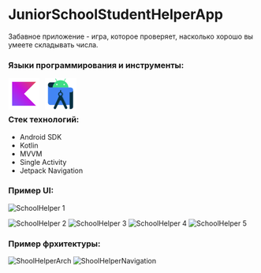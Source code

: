 # JuniorSchoolStudentHelperApp

Забавное приложение - игра, которое проверяет, насколько хорошо вы умеете складывать числа.

### Языки программирования и инструменты:
<img align="left" alt="Kotlin" width="64px" hight="64px" src="https://github.com/devicons/devicon/blob/master/icons/kotlin/kotlin-original.svg" style="padding-right:10px;" />
<img align="left" alt="Android Studio" width="64px" hight="64px" src="https://github.com/devicons/devicon/blob/master/icons/androidstudio/androidstudio-original.svg" style="padding-right:10px;" />

<br />
<br />
<br />

### Стек технологий:
- Android SDK
- Kotlin
- MVVM
- Single Activity
- Jetpack Navigation

### Пример UI:
<p>
  <img alt="SchoolHelper 1" width="200px" hight="400px"  src="https://github.com/Foxxx48/JuniorSchoolStudentHelperApp/assets/85708455/cc744522-7636-4370-8709-d0fb545e448a"/>
</p>
<p>
  <img alt="SchoolHelper 2" width="200px" hight="400px"  src="https://github.com/Foxxx48/JuniorSchoolStudentHelperApp/assets/85708455/b6d7ca10-29b4-4af9-bb77-55294be7762d"/>
  <img alt="SchoolHelper 3" width="200px" hight="400px"  src="https://github.com/Foxxx48/JuniorSchoolStudentHelperApp/assets/85708455/a9296dca-43d1-4347-a652-d39a283a02f5"/>
  <img alt="SchoolHelper 4" width="200px" hight="400px"  src="https://github.com/Foxxx48/JuniorSchoolStudentHelperApp/assets/85708455/b20b371e-da49-40e7-bdc3-d089bb8b9acf"/>
  <img alt="SchoolHelper 5" width="200px" hight="400px"  src="https://github.com/Foxxx48/JuniorSchoolStudentHelperApp/assets/85708455/0866d3db-7f6f-49e7-98e0-ded6a23381ef"/>
</p>

### Пример фрхитектуры:
<p>
  <img alt="ShoolHelperArch" width="300px" hight="500px"  src="https://github.com/Foxxx48/JuniorSchoolStudentHelperApp/assets/85708455/a07b1b7e-7e8d-4f5d-b2b4-87c56d5e204c"/>
  <img alt="ShoolHelperNavigation" width="800px" hight="600px"  src="https://github.com/Foxxx48/JuniorSchoolStudentHelperApp/assets/85708455/5ad80c30-2e69-4c14-acf0-40127f1f92bd"/>
</p>

<!--
The same on English

# JuniorSchoolStudentHelperApp

A fun application is a game that checks how well you can add numbers

### Languages and Tools:
<img align="left" alt="Kotlin" width="64px" hight="64px" src="https://github.com/devicons/devicon/blob/master/icons/kotlin/kotlin-original.svg" style="padding-right:10px;" />
<img align="left" alt="Android Studio" width="64px" hight="64px" src="https://github.com/devicons/devicon/blob/master/icons/androidstudio/androidstudio-original.svg" style="padding-right:10px;" />

<br />
<br />
<br />

### Technology stack:
- Android SDK
- Kotlin
- MVVM
- Single Activity
- Jetpack Navigation

### UI example:
<p>
  <img alt="SchoolHelper 1" width="200px" hight="400px"  src="https://github.com/Foxxx48/JuniorSchoolStudentHelperApp/assets/85708455/cc744522-7636-4370-8709-d0fb545e448a"/>
</p>
<p>
  <img alt="SchoolHelper 2" width="200px" hight="400px"  src="https://github.com/Foxxx48/JuniorSchoolStudentHelperApp/assets/85708455/b6d7ca10-29b4-4af9-bb77-55294be7762d"/>
  <img alt="SchoolHelper 3" width="200px" hight="400px"  src="https://github.com/Foxxx48/JuniorSchoolStudentHelperApp/assets/85708455/a9296dca-43d1-4347-a652-d39a283a02f5"/>
  <img alt="SchoolHelper 4" width="200px" hight="400px"  src="https://github.com/Foxxx48/JuniorSchoolStudentHelperApp/assets/85708455/b20b371e-da49-40e7-bdc3-d089bb8b9acf"/>
  <img alt="SchoolHelper 5" width="200px" hight="400px"  src="https://github.com/Foxxx48/JuniorSchoolStudentHelperApp/assets/85708455/0866d3db-7f6f-49e7-98e0-ded6a23381ef"/>
</p>

### Architecture example:
<p>
  <img alt="ShoolHelperArch" width="300px" hight="500px"  src="https://github.com/Foxxx48/JuniorSchoolStudentHelperApp/assets/85708455/a07b1b7e-7e8d-4f5d-b2b4-87c56d5e204c"/>
  <img alt="ShoolHelperNavigation" width="800px" hight="600px"  src="https://github.com/Foxxx48/JuniorSchoolStudentHelperApp/assets/85708455/5ad80c30-2e69-4c14-acf0-40127f1f92bd"/>
</p>

-->

